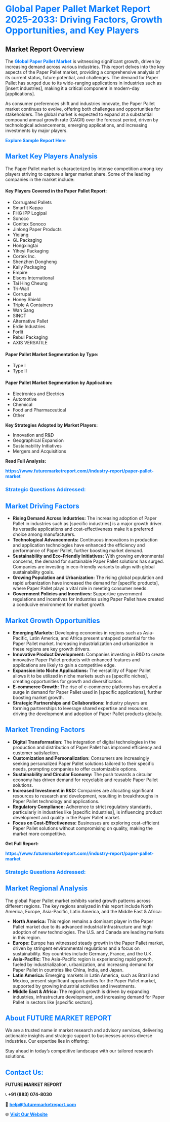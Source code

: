 <h1 style="color: #007BFF;">Global Paper Pallet Market Report 2025-2033: Driving Factors, Growth Opportunities, and Key Players</h1>

<section id="overview">
<h2>Market Report Overview</h2>
<p>The <a href="https://www.futuremarketreport.com//industry-report/paper-pallet-market" style="color: #007BFF; text-decoration: none;"><strong>Global Paper Pallet Market</strong></a> is witnessing significant growth, driven by increasing demand across various industries. This report delves into the key aspects of the Paper Pallet market, providing a comprehensive analysis of its current status, future potential, and challenges. The demand for Paper Pallet has surged due to its wide-ranging applications in industries such as [insert industries], making it a critical component in modern-day [applications].</p>
<p>As consumer preferences shift and industries innovate, the Paper Pallet market continues to evolve, offering both challenges and opportunities for stakeholders. The global market is expected to expand at a substantial compound annual growth rate (CAGR) over the forecast period, driven by technological advancements, emerging applications, and increasing investments by major players.</p>
</section>

<section id="overview">
<p><a href="https://www.futuremarketreport.com//request-sample/reportId=64364" style="color: #007BFF; text-decoration: none;"><strong>Explore Sample Report Here</strong></a></p>
</section>

<section id="key-players">
<h2 style="color: #007BFF;">Market Key Players Analysis</h2>
<p>The Paper Pallet market is characterized by intense competition among key players striving to capture a larger market share. Some of the leading companies in the market include:</p>
<h4>Key Players Covered in the Paper Pallet Report:</h4>
<ul><li>Corrugated Pallets</li><li>Smurfit Kappa</li><li>FHG IPP Logipal</li><li>Sonoco</li><li>Conitex Sonoco</li><li>Jinlong Paper Products</li><li>Yiqiang</li><li>GL Packaging</li><li>Hongxingtai</li><li>Yiheyi Packaging</li><li>Cortek Inc.</li><li>Shenzhen Dongheng</li><li>Kaily Packaging</li><li>Empire</li><li>Elsons International</li><li>Tai Hing Cheung</li><li>Tri-Wall</li><li>Corrupal</li><li>Honey Shield</li><li>Triple A Containers</li><li>Wah Sang</li><li>SINCT</li><li>Alternative Pallet</li><li>Erdie Industries</li><li>Forlit</li><li>Rebul Packaging</li><li>AXIS VERSATILE</li></ul>
<h4>Paper Pallet Market Segmentation by Type:</h4>
<ul><li>Type I</li><li>Type II</li></ul>

<h4>Paper Pallet Market Segmentation by Application:</h4>
<ul><li>Electronics and Electrics</li><li>Automotive</li><li>Chemical</li><li>Food and Pharmaceutical</li><li>Other</li></ul>
<p><strong>Key Strategies Adopted by Market Players:</strong></p>
<ul>
<li>Innovation and R&D</li>
<li>Geographical Expansion</li>
<li>Sustainability Initiatives</li>
<li>Mergers and Acquisitions</li>
</ul>
</section>

<section>
<p><strong>Read Full Analysis: </strong></p><a href="https://www.futuremarketreport.com//industry-report/paper-pallet-market" style="color: #007BFF; text-decoration: none;"><strong>https://www.futuremarketreport.com//industry-report/paper-pallet-market</strong></a>
<h3 style="color: #007BFF;">Strategic Questions Addressed:</h3>
</section>

<section id="driving-factors">
<h2 style="color: #007BFF;">Market Driving Factors</h2>
<ul>
<li><strong>Rising Demand Across Industries:</strong> The increasing adoption of Paper Pallet in industries such as [specific industries] is a major growth driver. Its versatile applications and cost-effectiveness make it a preferred choice among manufacturers.</li>
<li><strong>Technological Advancements:</strong> Continuous innovations in production and application technologies have enhanced the efficiency and performance of Paper Pallet, further boosting market demand.</li>
<li><strong>Sustainability and Eco-Friendly Initiatives:</strong> With growing environmental concerns, the demand for sustainable Paper Pallet solutions has surged. Companies are investing in eco-friendly variants to align with global sustainability goals.</li>
<li><strong>Growing Population and Urbanization:</strong> The rising global population and rapid urbanization have increased the demand for [specific products], where Paper Pallet plays a vital role in meeting consumer needs.</li>
<li><strong>Government Policies and Incentives:</strong> Supportive government regulations and incentives for industries using Paper Pallet have created a conducive environment for market growth.</li>
</ul>
</section>

<section id="growth-opportunities">
<h2 style="color: #007BFF;">Market Growth Opportunities</h2>
<ul>
<li><strong>Emerging Markets:</strong> Developing economies in regions such as Asia-Pacific, Latin America, and Africa present untapped potential for the Paper Pallet market. Increasing industrialization and urbanization in these regions are key growth drivers.</li>
<li><strong>Innovative Product Development:</strong> Companies investing in R&D to create innovative Paper Pallet products with enhanced features and applications are likely to gain a competitive edge.</li>
<li><strong>Expansion into Niche Applications:</strong> The versatility of Paper Pallet allows it to be utilized in niche markets such as [specific niches], creating opportunities for growth and diversification.</li>
<li><strong>E-commerce Growth:</strong> The rise of e-commerce platforms has created a surge in demand for Paper Pallet used in [specific applications], further boosting market growth.</li>
<li><strong>Strategic Partnerships and Collaborations:</strong> Industry players are forming partnerships to leverage shared expertise and resources, driving the development and adoption of Paper Pallet products globally.</li>
</ul>
</section>

<section id="trending-factors">
<h2 style="color: #007BFF;">Market Trending Factors</h2>
<ul>
<li><strong>Digital Transformation:</strong> The integration of digital technologies in the production and distribution of Paper Pallet has improved efficiency and customer satisfaction.</li>
<li><strong>Customization and Personalization:</strong> Consumers are increasingly seeking personalized Paper Pallet solutions tailored to their specific needs, prompting companies to offer customizable options.</li>
<li><strong>Sustainability and Circular Economy:</strong> The push towards a circular economy has driven demand for recyclable and reusable Paper Pallet solutions.</li>
<li><strong>Increased Investment in R&D:</strong> Companies are allocating significant resources to research and development, resulting in breakthroughs in Paper Pallet technology and applications.</li>
<li><strong>Regulatory Compliance:</strong> Adherence to strict regulatory standards, particularly in industries like [specific industries], is influencing product development and quality in the Paper Pallet market.</li>
<li><strong>Focus on Cost-Effectiveness:</strong> Businesses are exploring cost-efficient Paper Pallet solutions without compromising on quality, making the market more competitive.</li>
</ul>
</section>

<section>
<p><strong>Get Full Report: </strong></p><a href="https://www.futuremarketreport.com//industry-report/paper-pallet-market" style="color: #007BFF; text-decoration: none;"><strong>https://www.futuremarketreport.com//industry-report/paper-pallet-market</strong></a>
<h3 style="color: #007BFF;">Strategic Questions Addressed:</h3>
</section>


<section id="regional-analysis">
<h2 style="color: #007BFF;">Market Regional Analysis</h2>
<p>The global Paper Pallet market exhibits varied growth patterns across different regions. The key regions analyzed in this report include North America, Europe, Asia-Pacific, Latin America, and the Middle East & Africa:</p>
<ul>
<li><strong>North America:</strong> This region remains a dominant player in the Paper Pallet market due to its advanced industrial infrastructure and high adoption of new technologies. The U.S. and Canada are leading markets in this region.</li>
<li><strong>Europe:</strong> Europe has witnessed steady growth in the Paper Pallet market, driven by stringent environmental regulations and a focus on sustainability. Key countries include Germany, France, and the U.K.</li>
<li><strong>Asia-Pacific:</strong> The Asia-Pacific region is experiencing rapid growth, fueled by industrialization, urbanization, and increasing demand for Paper Pallet in countries like China, India, and Japan.</li>
<li><strong>Latin America:</strong> Emerging markets in Latin America, such as Brazil and Mexico, present significant opportunities for the Paper Pallet market, supported by growing industrial activities and investments.</li>
<li><strong>Middle East & Africa:</strong> The region’s growth is driven by expanding industries, infrastructure development, and increasing demand for Paper Pallet in sectors like [specific sectors].</li>
</ul>
</section>

<footer>
<h2 style="color: #007BFF;">About FUTURE MARKET REPORT</h2>
<p>We are a trusted name in market research and advisory services, delivering actionable insights and strategic support to businesses across diverse industries. Our expertise lies in offering:</p>

<p>Stay ahead in today’s competitive landscape with our tailored research solutions.</p>

<h2 style="color: #007BFF;">Contact Us:</h2>
<p><strong>FUTURE MARKET REPORT</strong></p>
<p>📞 <strong>+91 (883) 074-8030</strong></p>
<p>📧 <strong><a href="mailto:help@futuremarketreport.com" style="color: #007BFF;">help@futuremarketreport.com</a></strong></p>
<p>🌐 <strong><a href="https://www.futuremarketreport.com/" style="color: #007BFF;">Visit Our Website</a></strong></p>
</footer>